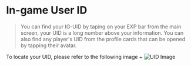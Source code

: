 # In-game User ID

> You can find your IG-UID by taping on your EXP bar from the main screen, your UID is a long number above your information. You can also find any player's UID from the profile cards that can be opened by tapping their avatar.

To locate your UID, please refer to the following image ~
![UID Image](https://media.discordapp.net/attachments/765817423991406602/956400029491404831/UID-1.jpg)